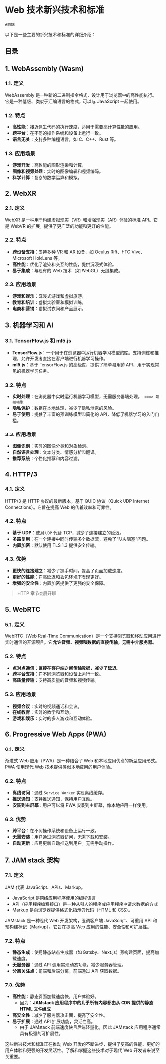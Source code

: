 
# Web 技术新兴技术和标准


`#前端` 

以下是一些主要的新兴技术和标准的详细介绍：


## 目录
<!-- toc -->
 ## 1. WebAssembly (Wasm) 

### 1.1. 定义

WebAssembly 是一种新的二进制指令格式，设计用于浏览器中的高性能执行。它是一种低级、类似于汇编语言的格式，可以与 JavaScript 一起使用。

### 1.2. 特点

- **高性能**：接近原生代码的执行速度，适用于需要高计算性能的应用。
- **跨平台**：在不同的操作系统和设备上运行一致。
- **语言无关**：支持多种编程语言，如 C、C++、Rust 等。

### 1.3. 应用场景

- **游戏开发**：高性能的图形渲染和计算。
- **图像和视频处理**：实时的图像编辑和视频编码。
- **科学计算**：复杂的数学运算和模拟。

## 2. WebXR

### 2.1. 定义

WebXR 是一种用于构建虚拟现实（VR）和增强现实（AR）体验的标准 API。它是 WebVR 的扩展，提供了更广泛的功能和更好的性能。

### 2.2. 特点

- **跨设备支持**：支持多种 VR 和 AR 设备，如 Oculus Rift、HTC Vive、Microsoft HoloLens 等。
- **高性能**：优化了渲染和交互的性能，提供沉浸式体验。
- **易于集成**：与现有的 Web 技术（如 WebGL）无缝集成。

### 2.3. 应用场景

- **游戏和娱乐**：沉浸式游戏和虚拟旅游。
- **教育和培训**：虚拟实验室和模拟训练。
- **电商和营销**：虚拟试衣间和产品展示。

## 3. 机器学习和 AI 

### 3.1. TensorFlow.js 和 ml5.js

- **TensorFlow.js**：一个用于在浏览器中运行机器学习模型的库。支持训练和推理，允许开发者直接在客户端进行机器学习操作。
- **ml5.js**：基于 TensorFlow.js 的高级库，提供了简单易用的 API，用于实现常见的机器学习任务。

### 3.2. 特点

- **实时处理**：在浏览器中实时运行机器学习模型，无需服务器端处理。` ===> 端侧模型`
- **隐私保护**：数据在本地处理，减少了隐私泄露的风险。
- **易于使用**：提供了丰富的预训练模型和简化的 API，降低了机器学习的入门门槛。

### 3.3. 应用场景

- **图像识别**：实时的图像分类和对象检测。
- **自然语言处理**：文本分类、情感分析和翻译。
- **推荐系统**：个性化推荐和内容过滤。

## 4. HTTP/3

### 4.1. 定义

HTTP/3 是 HTTP 协议的最新版本，基于 QUIC 协议（Quick UDP Internet Connections）。它旨在提高 Web 的传输效率和可靠性。

### 4.2. 特点

- **基于 UDP**：使用 `UDP` 代替 TCP，减少了连接建立的延迟。
- **多路复用**：在一个连接中同时传输多个数据流，避免了“队头阻塞”问题。
- **内置加密**：默认使用 TLS 1.3 提供安全传输。

### 4.3. 优势

- **更快的连接建立**：减少了握手时间，提高了页面加载速度。
- **更好的性能**：在高延迟和丢包环境下表现更好。
- **增强的安全性**：内置加密提供了更强的安全保障。

> HTTP 章节会展开聊

## 5. WebRTC

### 5.1. 定义

WebRTC（Web Real-Time Communication）是一个支持浏览器和移动应用进行实时通信的开源项目。它**允许音频、视频和数据的直接传输，无需中介服务器。**

### 5.2. 特点

- **点对点通信**：**直接在客户端之间传输数据，减少了延迟**。
- **跨平台支持**：在不同浏览器和设备上运行一致。
- **高质量传输**：支持高质量的音频和视频传输。

### 5.3. 应用场景

- **视频会议**：实时的视频通话和会议。
- **在线教育**：实时的教学和互动。
- **游戏和娱乐**：实时的多人游戏和互动体验。

## 6. Progressive Web Apps (PWA)

### 6.1. 定义

渐进式 Web 应用（PWA）是一种结合了 Web 和本地应用优点的新型应用形式。PWA 使用现代 Web 技术提供类似本地应用的用户体验。

### 6.2. 特点

- **离线访问**：通过 `Service Worker` 实现离线缓存。
- **推送通知**：支持推送通知，保持用户互动。
- **安装到主屏幕**：用户可以将 PWA 安装到主屏幕，像本地应用一样使用。

### 6.3. 优势

- **跨平台**：在不同操作系统和设备上运行一致。
- **无需安装**：用户通过浏览器访问，无需下载和安装。
- **自动更新**：应用更新自动推送到用户，无需手动操作。

## 7. JAM stack 架构


### 7.1. 定义

JAM 代表 JavaScript、APIs、Markup。

- JavaScript 是网络应用程序使用的编程语言
- API（应用程序编程接口）是一种从别人的程序或应用程序中请求数据的方式
- Markup 是向浏览器提供格式化指示的代码（HTML 和 CSS）。

JAMstack 是一种现代 Web 开发架构，强调客户端 JavaScript、可重用 API 和预构建标记（Markup）。它旨在提高 Web 应用的性能、安全性和可扩展性。

### 7.2. 特点

- **静态生成**：使用静态站点生成器（如 Gatsby、Next.js）预构建页面，提高加载速度。
- **无服务器**：通过 API 调用实现动态功能，减少服务器管理。
- **分离关注点**：前端和后端分离，前端通过 API 获取数据。

### 7.3. 优势

- **高性能**：静态页面加载速度快，用户体验好。
	- 因为：**JAMstack 应用程序中的几乎所有内容都由从 CDN 提供的静态 HTML 文件组成**
- **高安全性**：减少了服务器攻击面，提高了安全性。
- **易于扩展**：通过 API 扩展功能，灵活性高。
	- 由于 JAMstack 前端速度快且后端轻量化，因此 JAMstack 应用程序通常具有极强的可扩展性。

这些新兴技术和标准正在推动 Web 开发的不断进步，提供了更高的性能、更好的用户体验和更强的开发灵活性。了解和掌握这些技术对于现代 Web 开发者来说至关重要。
